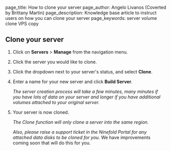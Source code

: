 page_title:       How to clone your server
page_author:      Angelo Livanos (Coverted by Brittany Martin)
page_description: Knowledge base article to instruct users on how you can clone your server
page_keywords:    server volume clone VPS copy

## Clone your server

1. Click on __Servers__ > __Manage__ from the navigation menu.

2. Click the server you would like to clone.

3. Click the dropdown next to your server's status, and select __Clone__.

4. Enter a name for your new server and click __Build Server__.

	_The server creation process will take a few minutes, many minutes if you have lots of data on your server and longer if you have additional volumes attached to your original server._
	
5. Your server is now cloned.
 
	_The Clone function will only clone a server into the same region._
	
	_Also, please raise a support ticket in the Ninefold Portal for any attached data disks to be cloned for you._ We have improvements coming soon that will do this for you.
